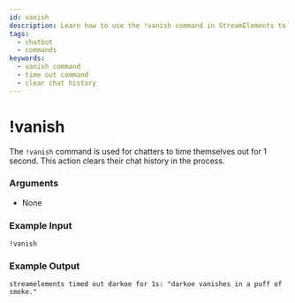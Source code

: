 ```yaml
---
id: vanish
description: Learn how to use the !vanish command in StreamElements to temporarily time yourself out and clear your chat history.
tags:
  - chatbot
  - commands
keywords:
  - vanish command
  - time out command
  - clear chat history
---
```


# !vanish

The `!vanish` command is used for chatters to time themselves out for 1 second. This action clears their chat history in the process.

### Arguments

- None

### Example Input

```
!vanish
```

### Example Output

```
streamelements timed out darkoe for 1s: "darkoe vanishes in a puff of smoke."
```
